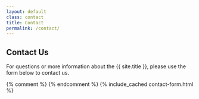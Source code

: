 ```yaml
---
layout: default
class: contact
title: Contact
permalink: /contact/
---
```


## Contact Us

<p>For questions or more information about the {{ site.title }}, please use the form below to contact us.</p>

{% comment %}
{% endcomment %}
{% include_cached contact-form.html %}

<script defer src="{{ '/scripts/form-validate.js' | relative_url }}" type="text/javascript"></script>

